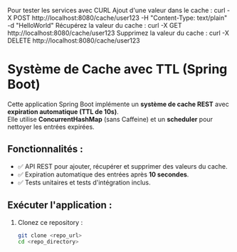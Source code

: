 Pour tester les services avec CURL
Ajout d'une valeur dans le cache :
curl -X POST http://localhost:8080/cache/user123 -H "Content-Type: text/plain" -d "HelloWorld"
Récupérez la valeur du cache :
curl -X GET http://localhost:8080/cache/user123
Supprimez la valeur du cache :
curl -X DELETE http://localhost:8080/cache/user123

# Système de Cache avec TTL (Spring Boot)

Cette application Spring Boot implémente un **système de cache REST** avec **expiration automatique (TTL de 10s)**.  
Elle utilise **ConcurrentHashMap** (sans Caffeine) et un **scheduler** pour nettoyer les entrées expirées.

## Fonctionnalités :
- ✅ API REST pour ajouter, récupérer et supprimer des valeurs du cache.
- ✅ Expiration automatique des entrées après **10 secondes**.
- ✅ Tests unitaires et tests d'intégration inclus.

## Exécuter l'application :
1. Clonez ce repository :  
   ```sh
   git clone <repo_url>
   cd <repo_directory>

